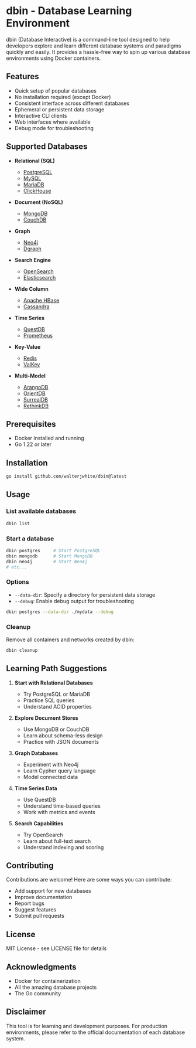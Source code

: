 # dbin - Database Learning Environment

dbin (Database Interactive) is a command-line tool designed to help developers explore and learn different database systems and paradigms quickly and easily. It provides a hassle-free way to spin up various database environments using Docker containers.

## Features

- Quick setup of popular databases
- No installation required (except Docker)
- Consistent interface across different databases
- Ephemeral or persistent data storage
- Interactive CLI clients
- Web interfaces where available
- Debug mode for troubleshooting

## Supported Databases

- **Relational (SQL)**
  - [PostgreSQL](https://www.postgresql.org/)
  - [MySQL](https://www.mysql.com/)
  - [MariaDB](https://mariadb.org/)
  - [ClickHouse](https://clickhouse.com/)
  
- **Document (NoSQL)**
  - [MongoDB](https://www.mongodb.com/)
  - [CouchDB](https://couchdb.apache.org/)
  
- **Graph**
  - [Neo4j](https://neo4j.com/)
  - [Dgraph](https://dgraph.io/)
  
- **Search Engine**
  - [OpenSearch](https://opensearch.org/)
  - [Elasticsearch](https://www.elastic.co/elasticsearch/)
  
- **Wide Column**
  - [Apache HBase](https://hbase.apache.org/)
  - [Cassandra](https://cassandra.apache.org/)
  
- **Time Series**
  - [QuestDB](https://questdb.io/)
  - [Prometheus](https://prometheus.io/)
  
- **Key-Value**
  - [Redis](https://redis.io/)
  - [ValKey](https://valkey.io/)
  
- **Multi-Model**
  - [ArangoDB](https://www.arangodb.com/)
  - [OrientDB](https://orientdb.org/)
  - [SurrealDB](https://surrealdb.com/)
  - [RethinkDB](https://rethinkdb.com/)

## Prerequisites

- Docker installed and running
- Go 1.22 or later

## Installation

```bash
go install github.com/walterjwhite/dbin@latest
```

## Usage

### List available databases
```bash
dbin list
```

### Start a database
```bash
dbin postgres     # Start PostgreSQL
dbin mongodb      # Start MongoDB
dbin neo4j        # Start Neo4j
# etc...
```

### Options
- `--data-dir`: Specify a directory for persistent data storage
- `--debug`: Enable debug output for troubleshooting
```bash
dbin postgres --data-dir ./mydata --debug
```

### Cleanup
Remove all containers and networks created by dbin:
```bash
dbin cleanup
```

## Learning Path Suggestions

1. **Start with Relational Databases**
   - Try PostgreSQL or MariaDB
   - Practice SQL queries
   - Understand ACID properties

2. **Explore Document Stores**
   - Use MongoDB or CouchDB
   - Learn about schema-less design
   - Practice with JSON documents

3. **Graph Databases**
   - Experiment with Neo4j
   - Learn Cypher query language
   - Model connected data

4. **Time Series Data**
   - Use QuestDB
   - Understand time-based queries
   - Work with metrics and events

5. **Search Capabilities**
   - Try OpenSearch
   - Learn about full-text search
   - Understand indexing and scoring

## Contributing

Contributions are welcome! Here are some ways you can contribute:

- Add support for new databases
- Improve documentation
- Report bugs
- Suggest features
- Submit pull requests

## License

MIT License - see LICENSE file for details

## Acknowledgments

- Docker for containerization
- All the amazing database projects
- The Go community

## Disclaimer

This tool is for learning and development purposes. For production environments, please refer to the official documentation of each database system.
